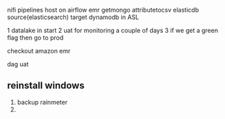 nifi pipelines host on airflow emr
getmongo
attributetocsv
elasticdb source(elasticsearch)
target dynamodb in ASL

1 datalake in start
2 uat for monitoring a couple of days
3 if we get a green flag then go to prod

checkout amazon emr

dag uat


## reinstall windows
1. backup rainmeter
2. 